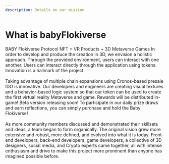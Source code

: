 ```yaml
---
description: Details on our mission
---
```


# What is babyFlokiverse

BABY Flokiverse Protocol NFT + VR Products + 3D Metaverse Games In order to develop and produce the creation in 3D, we envision a holistic approach. Through the provided environment, users can interact with one another. Users can interact directly through the application using tokens. Innovation is a hallmark of the project. \
\
Taking advantage of multiple chain expansions using Cronos-based presale IDO is innovative. Our developers and engineers are creating visual textures and a behavior-based logic system so that our token can be used to create the first virtual reality Metaverse and game. Rewards will be distributed in-game! Beta version releasing soon! To participate in our daily prize draws and earn reflections, you can simply purchase and hold the Baby Flokiverse!\
\
&#x20;As more community members discussed and demonstrated their skillsets and ideas, a team began to form organically. The original vision grew more extensive and robust, more defined, and evolved into what it is today. Front-end developers, back-end developers, game developers, a collective of 3D designers, social media, and Crypto experts came together, all with intense enthusiasm and drive to make this project more prominent than anyone has imagined possible before.
